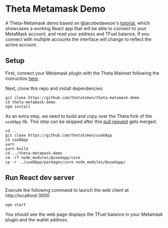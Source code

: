 
# Theta Metamask Demo

A Theta-Metamask demo based on @jacobedawson's [tutorial](https://github.com/jacobedawson/connect-metamask-react-dapp), which showcases a working React app that will be able to connect to your MetaMask account, and read your address and TFuel balance. If you connect with multiple accounts the interface will change to reflect the active account.

## Setup

First, connect your Metamask plugin with the Theta Mainnet following the instructios [here](https://docs.thetatoken.org/docs/web3-stack-metamask#connect-metamask-to-the-theta-mainnet).

Next, clone this repo and install dependencies:

```
git clone https://github.com/thetatoken/theta-metamask-demo
cd theta-metamask-demo
npm install
```

As an extra step, we need to build and copy over the Theta fork of the `useDApp` lib. This step can be skipped after this [pull request](https://github.com/EthWorks/useDApp/pull/326) gets merged.

```
cd ..
git clone https://github.com/thetatoken/useDApp
cd useDApp
yarn
yarn build
cd ../theta-metamask-demo
rm -rf node_modules/@usedapp/core
cp -r ../useDApp/packages/core node_modules/@usedapp/
```

## Run React dev server
 
Execute the following command to launch the web client at http://localhost:3000

```
npm start
```

You should see the web page displays the TFuel balance in your Metamask plugin and the wallet address.
